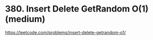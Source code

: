 # 380. Insert Delete GetRandom O(1) (medium)

https://leetcode.com/problems/insert-delete-getrandom-o1/
